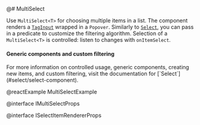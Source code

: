 @# MultiSelect

Use `MultiSelect<T>` for choosing multiple items in a list. The component renders a [`TagInput`](#core/components/tag-input) wrapped in a `Popover`. Similarly to [`Select`](#select/select-component), you can pass in a predicate to customize the filtering algorithm. Selection of a `MultiSelect<T>` is controlled: listen to changes with `onItemSelect`.

<div class="@ns-callout @ns-intent-primary @ns-icon-info-sign">
    <h4 class="@ns-heading">Generic components and custom filtering</h4>
    For more information on controlled usage, generic components, creating new items, and custom filtering, visit the documentation for [`Select<T>`](#select/select-component).
</div>

@reactExample MultiSelectExample

@interface IMultiSelectProps

@interface ISelectItemRendererProps
